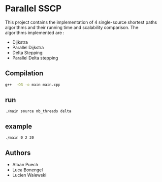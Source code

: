 # Parallel SSCP

This project contains the implementation of 4 single-source shortest paths algorithms and their running time and scalability comparison.
The algorithms implemented are : 
- Dijkstra
- Parallel Dijkstra
- Delta Stepping
- Parallel Delta stepping 


## Compilation

```bash
g++  -O3 -o main main.cpp 
```


## run 
```
./main source nb_threads delta 
```
## example 
```
./main 0 2 20
```


## Authors
- Alban Puech
- Luca Bonengel
- Lucien Walewski
